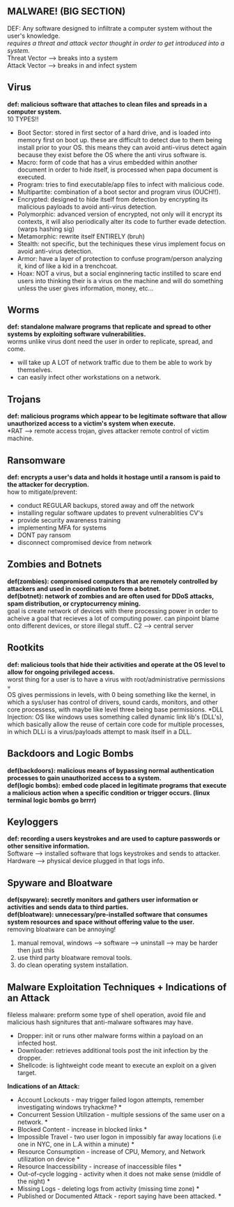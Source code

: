 ## MALWARE! (BIG SECTION) ##
DEF: Any software designed to infiltrate a computer system without the user's knowledge. <br>
*requires a threat and attack vector thought in order to get introduced into a system.*<br>
Threat Vector --> breaks into a system       <br>
Attack Vector --> breaks in and infect system       <br>

## Virus ## 
__def: malicious software that attaches to clean files and spreads in a computer system.__<br>
       10 TYPES!!
- Boot Sector: stored in first sector of a hard drive, and is loaded into memory first on boot up. these are difficult to detect due to them being install prior to your OS. this means they can avoid anti-virus detect again because they exist before the OS where the anti virus software is.
- Macro: form of code that has a virus embedded within another document in order to hide itself, is processed when papa document is executed.
- Program: tries to find executable/app files to infect with malicious code.
- Multipartite: combination of a boot sector and program virus (OUCH!!).
- Encrypted: designed to hide itself from detection by encrypting its malicious payloads to avoid anti-virus detection.
- Polymorphic: advanced version of encrypted, not only will it encrypt its contexts, it will also periodically alter its code to further evade detection. (warps hashing sig)
- Metamorphic: rewrite itself ENTIRELY (bruh)
- Stealth: not specific, but the techiniques these virus implement focus on avoid anti-virus detection.
- Armor: have a layer of protection to confuse program/person analyzing it, kind of like a kid in a trenchcoat.
- Hoax: NOT a virus, but a social enginnering tactic instilled to scare end users into thinking their is a virus on the machine and will do something unless the user gives information, money, etc...
## Worms ##
__def: standalone malware programs that replicate and spread to other systems by exploiting software vulnerabilities.__<br>
worms unlike virus dont need the user in order to replicate, spread, and come.
- will take up A LOT of network traffic due to them be able to work by themselves.
- can easily infect other workstations on a network.

## Trojans ## 
__def: malicious programs which appear to be legitimate software that allow unauthorized access to a victim's system when execute.__<br>
*RAT --> remote access trojan, gives attacker remote control of victim machine.

## Ransomware ##
__def: encrypts a user's data and holds it hostage until a ransom is paid to the attacker for decryption.__<br>
how to mitigate/prevent:
- conduct REGULAR backups, stored away and off the network
- installing regular software updates to prevent vulnerablities CV's
- provide security awareness training
- implementing MFA for systems
- DONT pay ransom
- disconnect compromised device from network
## Zombies and Botnets ##
__def(zombies): compromised computers that are remotely controlled by attackers and used in coordination to form a botnet.__<br>
__def(botnet): network of zombies and are often used for DDoS attacks, spam distribution, or cryptocurrency mining.__<br>
goal is create network of devices with there processing power in order to acheive a goal that recieves a lot of computing power. can pinpoint blame onto different devices, or store illegal stuff..
C2 --> central server
## Rootkits ##
__def: malicious tools that hide their activities and operate at the OS level to allow for ongoing privileged access.__<br>
worst thing for a user is to have a virus with root/administrative permissions 💀 <br>
OS gives permissions in levels, with 0 being something like the kernel, in which a sys/user has control of drivers, sound cards, monitors, and other core processess, with maybe like level three being base permissions.
*DLL Injection: OS like windows uses something called dynamic link lib's (DLL's), which basically allow the reuse of certain core code for multiple processes, in which DLLi is a virus/payloads attempt to mask itself in a DLL.
## Backdoors and Logic Bombs ##
__def(backdoors): malicious means of bypassing normal authentication processes to gain unauthorized access to a system.__<br>
__def(logic bombs): embed code placed in legitimate programs that execute a malicious action when a specific condition or trigger occurs. (linux terminal logic bombs go brrrr)__<br>

## Keyloggers ##
__def: recording a users keystrokes and are used to capture passwords or other sensitive information.__<br>
Software --> installed software that logs keystrokes and sends to attacker. <br>
Hardware --> physical device plugged in that logs info.<br>
## Spyware and Bloatware ##
__def(spyware): secretly monitors and gathers user information or activities and sends data to third parties.__<br>
__def(bloatware): unnecessary/pre-installed software that consumes system resources and space without offering value to the user.__<br>
removing bloatware can be annoying!<br>
1. manual removal, windows --> software --> uninstall --> may be harder then just this
2. use third party bloatware removal tools.
3. do clean operating system installation.

## Malware Exploitation Techniques + Indications of an Attack ##
fileless malware: preform some type of shell operation, avoid file and malicious hash signitures that anti-malware softwares may have.
- Dropper: init or runs other malware forms within a payload on an infected host.
- Downloader: retrieves additional tools post the init infection by the dropper.
- Shellcode: is lightweight code meant to execute an exploit on a given target.

__Indications of an Attack:__
* Account Lockouts - may trigger failed logon attempts, remember investigating windows tryhackme? *
* Concurrent Session Utilization - multiple sessions of the same user on a network. * 
* Blocked Content - increase in blocked links *
* Impossible Travel - two user logon in impossibly far away locations (i.e one in NYC, one in L.A within a minute) *
* Resource Consumption - increase of CPU, Memory, and Network utilization on device *
* Resource Inaccessibility - increase of inaccessible files *
* Out-of-cycle logging - activity when it does not make sense (middle of the night) *
* Missing Logs - deleting logs from activity (missing time zone) *
* Published or Documented Attack - report saying have been attacked. *